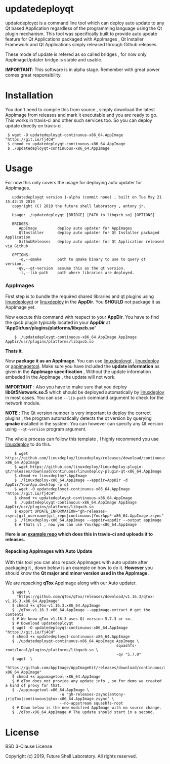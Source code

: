 # updatedeployqt

updatedeployqt is a command line tool which can deploy auto update to any Qt based Application regardless of 
the programming language using the Qt plugin mechanism. This tool was specifically built to provide 
auto update feature for Qt Applications packaged with AppImages , Qt Installer Framework and Qt Applications
simply released through Github releases.

These mode of update is refered as so called bridges , for now only AppImageUpdater bridge is stable and usable.

**IMPORTANT**: This software is in alpha stage. Remember with great power comes great responsibility.

# Installation

You don't need to compile this from source , simply download the latest AppImage from releases and mark it
executable and you are ready to go. This works in travis-ci and other such services too. So you can deploy
update directly on travis-ci.

```
 $ wget -O updatedeployqt-continuous-x86_64.AppImage "https://git.io/fj4CH"
 $ chmod +x updatedeployqt-continuous-x86_64.AppImage
 $ ./updatedeployqt-continuous-x86_64.AppImage
```


# Usage

For now this only covers the usage for deploying auto updater for AppImages.

``` 
   updatedeployqt version 1-alpha (commit none) , built on Tue May 21 15:42:15 2019
   copyright (C) 2019 the future shell laboratory , antony jr.

   Usage: ./updatedeployqt [BRIDGE] [PATH to libqxcb.so] [OPTIONS]

   BRIDGES: 
      AppImage         deploy auto updater for AppImages
      QtInstaller      deploy auto updater for Qt Installer packaged Application
      GithubReleases   deploy auto updater for Qt Application released via Github

   OPTIONS: 
      -q,--qmake       path to qmake binary to use to query qt version.
     -qv,--qt-version  assume this as the qt version.
      -l,--lib-path    path where libraries are deployed.
```


### AppImages

First step is to bundle the required shared libraries and qt plugins using [linuxdeployqt](https://github.com/probonopd/linuxdeployqt) or [linuxdeploy](https://github.com/linuxdeploy/linuxdeploy) in the **AppDir**.
You **SHOULD** not package it as AppImage yet. 

Now execute this command with respect to your **AppDir**. You have to find the qxcb plugin typically located in your **AppDir** at
**'AppDir/usr/plugins/platforms/libqxcb.so'**

```
    $ ./updatedeployqt-continuous-x86_64.AppImage AppImage AppDir/usr/plugins/platforms/libqxcb.so
```

**Thats it**.

Now **package it as an AppImage**. You can use [linuxdeployqt](https://github.com/probonopd/linuxdeployqt) , [linuxdeploy](https://github.com/linuxdeploy/linuxdeploy) or [appimagetool](https://github.com/AppImage/AppImageKit). Make sure you have 
included the **update information** as given in the **AppImage specification** , Without the update information embeded in 
the AppImage , the update will not work.

**IMPORTANT** : Also you have to make sure that you deploy **libQt5Network.so.5** which should be deployed automatically by
[linuxdeploy](https://github.com/linuxdeploy/linuxdeploy) in most cases. You can use ```--lib-path``` command argument to check for the network module.


**NOTE** : The Qt version number is very important to deploy the correct plugins , the program automatically detects the qt version 
by querying **qmake** installed in the system. You can however can specify any Qt version using ```--qt-version``` program
argument.


The whole process can follow this template , I highly recommend you use [linuxdeploy](https://github.com/linuxdeploy/linuxdeploy) to do this.


```
    $ wget https://github.com/linuxdeploy/linuxdeploy/releases/download/continuous/linuxdeploy-x86_64.AppImage
    $ wget https://github.com/linuxdeploy/linuxdeploy-plugin-qt/releases/download/continuous/linuxdeploy-plugin-qt-x86_64.AppImage  
    $ chmod +x linuxdeploy*.AppImage
    $ ./linuxdeploy-x86_64.AppImage --appdir=AppDir -d AppDir/YourApp.desktop -p qt
    $ wget -O updatedeployqt-continuous-x86_64.AppImage "https://git.io/fj4CH"
    $ chmod +x updatedeployqt-continuous-x86_64.AppImage
    $ ./updatedeployqt-continuous-x86_64.AppImage AppImage AppDir/usr/plugins/platforms/libqxcb.so
    $ export UPDATE_INFORMATION="gh-releases-zsync|git_username|git_repo|continuous|YourApp*-x86_64.AppImage.zsync"
    $ ./linuxdeploy-x86_64.AppImage --appdir=appdir --output appimage
    $ # Thats it , now you can use YourApp-x86_64.AppImage 
```

**Here is an [example repo](https://github.com/antony-jr/QTalarm-AppImage) which does this in travis-ci and uploads it to releases.**

#### Repacking AppImages with Auto Update

With this tool you can also repack AppImages with auto update after packaging it , down below is an example on how to
do it. **However** you should know the **Qt major and minor version used in the AppImage.** 

We are repacking **qTox** AppImage along with our Auto updater.

```
   $ wget \
     "https://github.com/qTox/qTox/releases/download/v1.16.3/qTox-v1.16.3.x86_64.AppImage"
   $ chmod +x qTox-v1.16.3.x86_64.AppImage
   $ ./qTox-v1.16.3.x86_64.AppImage --appimage-extract # get the contents
   $ # We know qTox v1.16.3 uses Qt version 5.7.3 or so.
   $ # Download updatedeployqt 
   $ wget -O updatedeployqt-continuous-x86_64.AppImage "https://git.io/fj4CH"
   $ chmod +x updatedeployqt-continuous-x86_64.AppImage
   $ ./updatedeployqt-continuous-x86_64.AppImage AppImage \
                                                 squashfs-root/local/plugins/platforms/libqxcb.so \
                                                 -qv "5.7.0"
   $ wget  \
     "https://github.com/AppImage/AppImageKit/releases/download/continuous/appimagetool-x86_64.AppImage"
   $ chmod +x appimagetool-x86_64.AppImage
   $ # qTox does not provide any update info , so for demo we created a kind of proxy for that.
   $ ./appimagetool-x86_64.AppImage \
                        -u "gh-releases-zsync|antony-jr|qTox|continuous|qtox-x86_64.AppImage.zsync" \
                        --no-appstream squashfs-root
   $ # Down below is the new modified AppImage with no source change.
   $ ./qTox-x86_64.AppImage # The update should start in a second. 
```


# License

BSD 3-Clause License

Copyright (c) 2019, Future Shell Laboratory.
All rights reserved.




